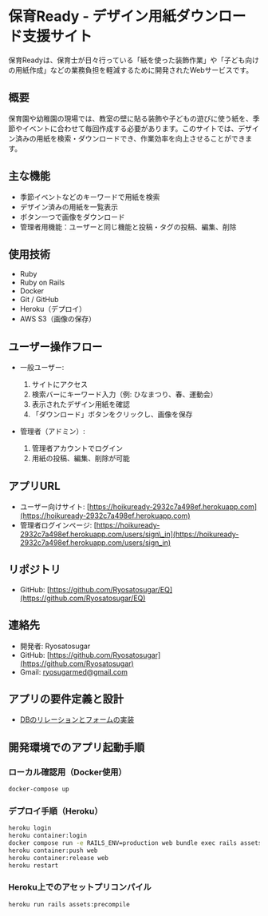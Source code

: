 # 保育Ready - デザイン用紙ダウンロード支援サイト

保育Readyは、保育士が日々行っている「紙を使った装飾作業」や「子ども向けの用紙作成」などの業務負担を軽減するために開発されたWebサービスです。

## 概要

保育園や幼稚園の現場では、教室の壁に貼る装飾や子どもの遊びに使う紙を、季節やイベントに合わせて毎回作成する必要があります。このサイトでは、デザイン済みの用紙を検索・ダウンロードでき、作業効率を向上させることができます。

## 主な機能

* 季節イベントなどのキーワードで用紙を検索
* デザイン済みの用紙を一覧表示
* ボタン一つで画像をダウンロード
* 管理者用機能：ユーザーと同じ機能と投稿・タグの投稿、編集、削除

## 使用技術

* Ruby
* Ruby on Rails
* Docker
* Git / GitHub
* Heroku（デプロイ）
* AWS S3（画像の保存）

## ユーザー操作フロー

* 一般ユーザー:

  1. サイトにアクセス
  2. 検索バーにキーワード入力（例: ひなまつり、春、運動会）
  3. 表示されたデザイン用紙を確認
  4. 「ダウンロード」ボタンをクリックし、画像を保存

* 管理者（アドミン）:

  1. 管理者アカウントでログイン
  2. 用紙の投稿、編集、削除が可能

## アプリURL

* ユーザー向けサイト: [https://hoikuready-2932c7a498ef.herokuapp.com](https://hoikuready-2932c7a498ef.herokuapp.com)
* 管理者ログインページ: [https://hoikuready-2932c7a498ef.herokuapp.com/users/sign\_in](https://hoikuready-2932c7a498ef.herokuapp.com/users/sign_in)

## リポジトリ

* GitHub: [https://github.com/Ryosatosugar/EQ](https://github.com/Ryosatosugar/EQ)

## 連絡先

* 開発者: Ryosatosugar
* GitHub: [https://github.com/Ryosatosugar](https://github.com/Ryosatosugar)
* Gmail: [ryosugarmed@gmail.com](mailto:ryosugarmed@gmail.com)

## アプリの要件定義と設計

* [DBのリレーションとフォームの実装](https://github.com/Ryosatosugar/EQ/issues/66)

## 開発環境でのアプリ起動手順

### ローカル確認用（Docker使用）

```bash
docker-compose up
```

### デプロイ手順（Heroku）

```bash
heroku login
heroku container:login
docker compose run -e RAILS_ENV=production web bundle exec rails assets:precompile
heroku container:push web
heroku container:release web
heroku restart
```

### Heroku上でのアセットプリコンパイル

```bash
heroku run rails assets:precompile
```
